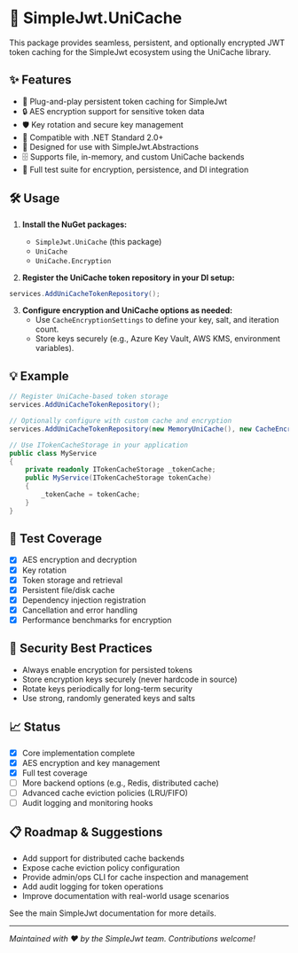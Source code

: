 # 🚀 SimpleJwt.UniCache

This package provides seamless, persistent, and optionally encrypted JWT token caching for the SimpleJwt ecosystem using the UniCache library.

## ✨ Features
- 🔌 Plug-and-play persistent token caching for SimpleJwt
- 🔒 AES encryption support for sensitive token data
- 🛡️ Key rotation and secure key management
- 🧩 Compatible with .NET Standard 2.0+
- 🤝 Designed for use with SimpleJwt.Abstractions
- 🗄️ Supports file, in-memory, and custom UniCache backends
- 🧪 Full test suite for encryption, persistence, and DI integration

## 🛠️ Usage

1. **Install the NuGet packages:**
   - `SimpleJwt.UniCache` (this package)
   - `UniCache`
   - `UniCache.Encryption`

2. **Register the UniCache token repository in your DI setup:**

```csharp
services.AddUniCacheTokenRepository();
```

3. **Configure encryption and UniCache options as needed:**
   - Use `CacheEncryptionSettings` to define your key, salt, and iteration count.
   - Store keys securely (e.g., Azure Key Vault, AWS KMS, environment variables).

## 💡 Example

```csharp
// Register UniCache-based token storage
services.AddUniCacheTokenRepository();

// Optionally configure with custom cache and encryption
services.AddUniCacheTokenRepository(new MemoryUniCache(), new CacheEncryptionSettings(key, salt, 100_000));

// Use ITokenCacheStorage in your application
public class MyService
{
    private readonly ITokenCacheStorage _tokenCache;
    public MyService(ITokenCacheStorage tokenCache)
    {
        _tokenCache = tokenCache;
    }
}
```

## 🧪 Test Coverage
- [x] AES encryption and decryption
- [x] Key rotation
- [x] Token storage and retrieval
- [x] Persistent file/disk cache
- [x] Dependency injection registration
- [x] Cancellation and error handling
- [x] Performance benchmarks for encryption

## 🔐 Security Best Practices
- Always enable encryption for persisted tokens
- Store encryption keys securely (never hardcode in source)
- Rotate keys periodically for long-term security
- Use strong, randomly generated keys and salts

## 📈 Status
- [x] Core implementation complete
- [x] AES encryption and key management
- [x] Full test coverage
- [ ] More backend options (e.g., Redis, distributed cache)
- [ ] Advanced cache eviction policies (LRU/FIFO)
- [ ] Audit logging and monitoring hooks

## 📋 Roadmap & Suggestions
- Add support for distributed cache backends
- Expose cache eviction policy configuration
- Provide admin/ops CLI for cache inspection and management
- Add audit logging for token operations
- Improve documentation with real-world usage scenarios

See the main SimpleJwt documentation for more details.

---

_Maintained with ❤️ by the SimpleJwt team. Contributions welcome!_
